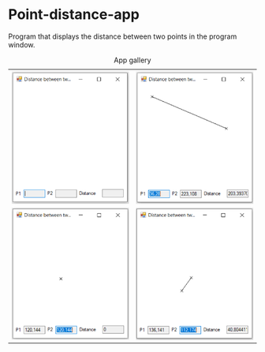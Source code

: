 # Point-distance-app
Program that displays the distance between two points in the program window.


<table style="width:100%">
  <caption>App gallery</caption>
  <tr>
    <th><img src="/img/points-home.png"></th>
    <th><img src="/img/points-action1.png"></th>
  </tr>
  <tr>
    <td><img src="/img/points-action2.png"></td>
    <td><img src="/img/points-action3.png"></td>
  </tr>
  
</table>
